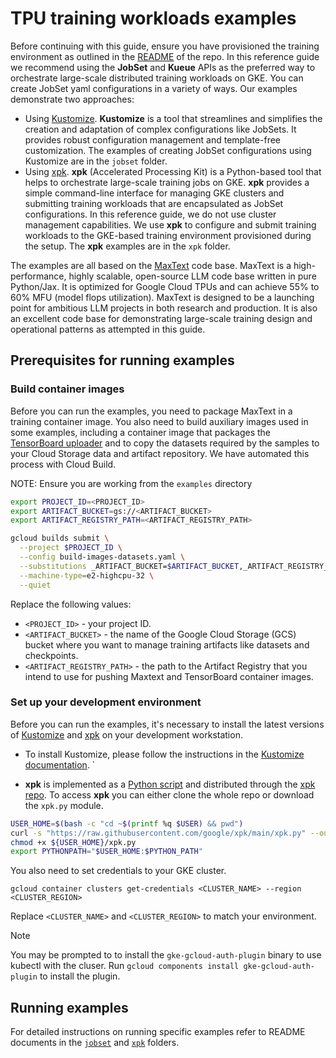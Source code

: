 # TPU training workloads examples

Before continuing with this guide, ensure you have provisioned the training environment as outlined in the [README](../README.md#provision-infrastructure) of the repo. In this reference guide  we recommend using the **JobSet** and **Kueue** APIs as the preferred way to orchestrate large-scale distributed training workloads on GKE. You can create JobSet yaml configurations in a variety of ways. Our examples demonstrate two approaches:
- Using [Kustomize](https://kustomize.io/). **Kustomize** is a tool that streamlines and simplifies the creation and adaptation of complex configurations like JobSets. It provides robust configuration management and template-free customization. The examples of creating JobSet configurations using Kustomize are in the `jobset` folder.
- Using [xpk](https://github.com/google/maxtext/tree/main/xpk). **xpk** (Accelerated Processing Kit) is a Python-based tool that helps to orchestrate large-scale training jobs on GKE. **xpk** provides a simple command-line interface for managing GKE clusters and submitting training workloads that are encapsulated as JobSet configurations. In this reference guide, we do not use cluster management capabilities. We use **xpk** to configure and submit training workloads to the GKE-based training environment provisioned during the setup. The **xpk** examples are in the `xpk` folder.

The examples are all based on the [MaxText](https://github.com/google/maxtext/tree/main) code base. MaxText is a high-performance, highly scalable, open-source LLM code base written in pure Python/Jax. It is optimized for Google Cloud TPUs and can achieve 55% to 60% MFU (model flops utilization). MaxText is designed to be a launching point for ambitious LLM projects in both research and production. It is also an excellent code base for demonstrating large-scale training design and operational patterns as attempted in this guide.

## Prerequisites for running examples

### Build container images
Before you can run the examples, you need to package MaxText in a training container image. You also need to build auxiliary images used in some examples, including a container image that packages the [TensorBoard uploader](https://cloud.google.com/vertex-ai/docs/experiments/tensorboard-overview#upload-tb-logs) and to copy the datasets required by the samples to your Cloud Storage data and artifact repository. We have automated this process with Cloud Build. 

NOTE: Ensure you are working from  the `examples` directory

```bash
export PROJECT_ID=<PROJECT_ID>
export ARTIFACT_BUCKET=gs://<ARTIFACT_BUCKET>
export ARTIFACT_REGISTRY_PATH=<ARTIFACT_REGISTRY_PATH>

gcloud builds submit \
  --project $PROJECT_ID \
  --config build-images-datasets.yaml \
  --substitutions _ARTIFACT_BUCKET=$ARTIFACT_BUCKET,_ARTIFACT_REGISTRY_PATH=$ARTIFACT_REGISTRY_PATH \
  --machine-type=e2-highcpu-32 \
  --quiet
```

Replace the following values:
- `<PROJECT_ID>` - your project ID.
- `<ARTIFACT_BUCKET>` - the name of the Google Cloud Storage (GCS) bucket where you want to manage training artifacts like datasets and checkpoints. 
- `<ARTIFACT_REGISTRY_PATH>` - the path to the Artifact Registry that you intend to use for pushing Maxtext and TensorBoard container images.

### Set up your development environment

Before you can run the examples, it's necessary to install the latest versions of [Kustomize](https://kustomize.io/) and [xpk](https://github.com/google/xpk) on your development workstation.


- To install Kustomize, please follow the instructions in the [Kustomize documentation](https://kubectl.docs.kubernetes.io/installation/kustomize/binaries/). `

- **xpk** is implemented as a [Python script](https://github.com/google/xpk/blob/main/xpk.py) and distributed through the [xpk repo](https://github.com/google/xpk). To access **xpk** you can either clone the whole repo or download the `xpk.py` module.


```bash
USER_HOME=$(bash -c "cd ~$(printf %q $USER) && pwd")
curl -s "https://raw.githubusercontent.com/google/xpk/main/xpk.py" --output ${USER_HOME}/xpk.py
chmod +x ${USER_HOME}/xpk.py
export PYTHONPATH="$USER_HOME:$PYTHON_PATH"
```

You also need to set credentials to your GKE cluster.
```
gcloud container clusters get-credentials <CLUSTER_NAME> --region <CLUSTER_REGION>
```

Replace `<CLUSTER_NAME>` and `<CLUSTER_REGION>` to match your environment.


> [!NOTE]
> You may be prompted to to install the `gke-gcloud-auth-plugin` binary to use kubectl with the cluser. Run `gcloud components install gke-gcloud-auth-plugin` to install the plugin.

## Running examples

For detailed instructions on running specific examples refer to README documents in the [`jobset`](./jobset) and [`xpk`](./xpk) folders.


